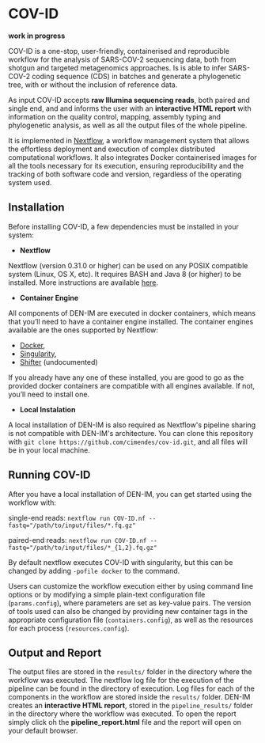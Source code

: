 # COV-ID
**work in progress**
 
COV-ID is a  one-stop, user-friendly, containerised and reproducible workflow for the analysis of SARS-COV-2 sequencing 
data, both from shotgun and targeted metagenomics approaches.
Is is able to infer SARS-COV-2 coding sequence (CDS) in batches and generate a phylogenetic tree, with or without the 
inclusion of reference data.

As input COV-ID accepts **raw Illumina sequencing reads**, both paired and single end, and and informs the user with an 
**interactive HTML report** with information on the quality control, mapping, assembly typing and phylogenetic analysis,
 as well as all the output files of the whole pipeline.

It is implemented in [Nextflow](https://www.nextflow.io/), a workflow management system that allows the effortless 
deployment and execution of complex distributed computational workflows. It also integrates Docker containerised images 
for all the tools necessary for its execution, ensuring reproducibility and the tracking of both software code and 
version, regardless of the operating system used.

## Installation

Before installing COV-ID, a few dependencies must be installed in your system:

* **Nextflow**

Nextflow (version 0.31.0 or higher) can be used on any POSIX compatible system (Linux, OS X, etc). It requires BASH and 
Java 8 (or higher) to be installed. More instructions are available [here](https://www.nextflow.io/docs/latest/getstarted.html).

* **Container Engine**

All components of DEN-IM are executed in docker containers, which means that you’ll need to have a container engine 
installed. The container engines available are the ones supported by Nextflow:

* [Docker](https://www.nextflow.io/docs/latest/docker.html),
* [Singularity](https://www.nextflow.io/docs/latest/singularity.html),
* [Shifter](https://github.com/NERSC/shifter) (undocumented)

If you already have any one of these installed, you are good to go as the provided docker containers are compatible 
with all engines available. If not, you’ll need to install one.

* **Local Instalation** 

A local installation of DEN-IM is also required as Nextflow's pipeline sharing is not compatible with DEN-IM's 
architecture. You can clone this repository with `git clone https://github.com/cimendes/cov-id.git`, and all 
files will be in your local machine.


## Running COV-ID

After you have a local installation of DEN-IM, you can get started using the workflow with:

single-end reads: `nextflow run COV-ID.nf --fastq="/path/to/input/files/*.fq.gz"`

paired-end reads: `nextflow run COV-ID.nf --fastq="/path/to/input/files/*_{1,2}.fq.gz"`

By default nextflow executes COV-ID with singularity, but this can be changed by adding `-pofile docker` to the command.

Users can customize the workflow execution either by using command line options or by modifying a simple plain-text 
configuration file (`params.config`), where parameters are set as key-value pairs. The version of tools used can also 
be changed by providing new container tags in the appropriate configuration file (`containers.config`), as well as the 
resources for each process (`resources.config`).


## Output and Report

The output files are stored in the `results/` folder in the directory where the workflow was executed. 
The nextflow log file for the execution of the pipeline can be found in the directory of execution. Log files for each
of the components in the workflow are stored inside the `results/` folder.
DEN-IM creates an **interactive HTML report**, stored in the `pipeline_results/` folder in the directory where the 
workflow was executed. To open the report simply click oh the **pipeline_report.html** file and the report will open on 
your default browser. 


